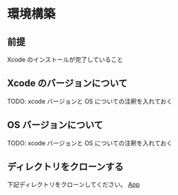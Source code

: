 # 環境構築

## 前提

Xcode のインストールが完了していること

## Xcode のバージョンについて

TODO: xcode バージョンと OS についての注釈を入れておく

## OS バージョンについて

TODO: xcode バージョンと OS についての注釈を入れておく

## ディレクトリをクローンする

下記ディレクトリをクローンしてください。
[App](/impl-swift-training/App/)
